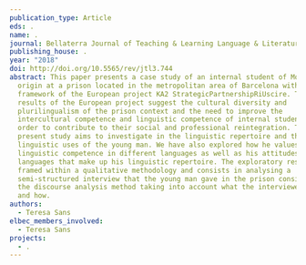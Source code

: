 ```yaml
---
publication_type: Article
eds: .
name: .
journal: Bellaterra Journal of Teaching & Learning Language & Literature
publishing_house: .
year: "2018"
doi: http://doi.org/10.5565/rev/jtl3.744
abstract: This paper presents a case study of an internal student of Moroccan
  origin at a prison located in the metropolitan area of Barcelona within the
  framework of the European project KA2 StrategicPartnershipRiUscire. The first
  results of the European project suggest the cultural diversity and
  plurilingualism of the prison context and the need to improve the
  intercultural competence and linguistic competence of internal students, in
  order to contribute to their social and professional reintegration. The
  present study aims to investigate in the linguistic repertoire and the
  linguistic uses of the young man. We have also explored how he values his
  linguistic competence in different languages as well as his attitudes towards
  languages that make up his linguistic repertoire. The exploratory research is
  framed within a qualitative methodology and consists in analysing a
  semi-structured interview that the young man gave in the prison considering
  the discourse analysis method taking into account what the interviewee says
  and how.
authors:
  - Teresa Sans
elbec_members_involved:
  - Teresa Sans
projects:
  - .
---
```

